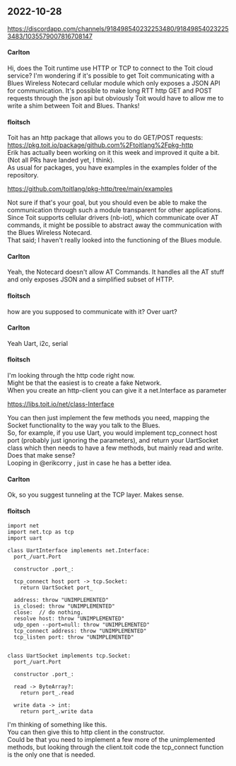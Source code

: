 ## 2022-10-28

https://discordapp.com/channels/918498540232253480/918498540232253483/1035579007816708147

#### Carlton
Hi, does the Toit runtime use HTTP or TCP to connect to the Toit cloud service? I'm wondering if it's possible to get Toit communicating with a Blues Wireless Notecard cellular module which only exposes a JSON API for communication. It's possible to make long RTT http GET and POST requests through the json api but obviously Toit would have to allow me to write a shim between Toit and Blues. Thanks!  

#### floitsch
Toit has an http package that allows you to do GET/POST requests: https://pkg.toit.io/package/github.com%2Ftoitlang%2Fpkg-http  
Erik has actually been working on it this week and improved it quite a bit. (Not all PRs have landed yet, I think).  
As usual for packages, you have examples in the examples folder of the repository.  
  
https://github.com/toitlang/pkg-http/tree/main/examples  
  
Not sure if that's your goal, but you should even be able to make the communication through such a module transparent for other applications.  
Since Toit supports cellular drivers (nb-iot), which communicate over AT commands, it might be possible to abstract away the communication with the Blues Wireless Notecard.  
That said; I haven't really looked into the functioning of the Blues module.  

#### Carlton
Yeah, the Notecard doesn't allow AT Commands. It handles all the AT stuff and only exposes JSON and a simplified subset of HTTP.  

#### floitsch
how are you supposed to communicate with it? Over uart?  

#### Carlton
Yeah Uart, i2c, serial

#### floitsch
I'm looking through the http code right now.  
Might be that the easiest is to create a fake Network.  
When you create an http-client you can give it a net.Interface as parameter  
  
https://libs.toit.io/net/class-Interface
  
You can then just implement the few methods you need, mapping the Socket functionality to the way you talk to the Blues.  
So, for example, if you use Uart, you would implement tcp_connect host port (probably just ignoring the parameters), and return your UartSocket class which then needs to have a few methods, but mainly read and write.  
Does that make sense?  
Looping in @erikcorry , just in case he has a better idea.  

#### Carlton
Ok, so you suggest tunneling at the TCP layer. Makes sense.  

#### floitsch
```
import net
import net.tcp as tcp
import uart

class UartInterface implements net.Interface:
  port_/uart.Port

  constructor .port_:

  tcp_connect host port -> tcp.Socket:
    return UartSocket port_
  
  address: throw "UNIMPLEMENTED"
  is_closed: throw "UNIMPLEMENTED"
  close:  // do nothing.
  resolve host: throw "UNIMPLEMENTED"
  udp_open --port=null: throw "UNIMPLEMENTED"
  tcp_connect address: throw "UNIMPLEMENTED"
  tcp_listen port: throw "UNIMPLEMENTED"


class UartSocket implements tcp.Socket:
  port_/uart.Port

  constructor .port_:

  read -> ByteArray?:
    return port_.read

  write data -> int:
    return port_.write data
```

I'm thinking of something like this.  
You can then give this to http client in the constructor.  
Could be that you need to implement a few more of the unimplemented methods, but looking through the client.toit code the tcp_connect function is the only one that is needed.
